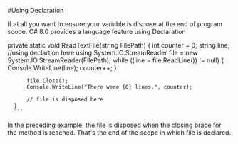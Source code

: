 #Using Declaration

If at all you want to ensure your variable is dispose at the end of program scope. C# 8.0 provides a language feature using Declaration

private static void ReadTextFile(string FilePath)
      {
          int counter = 0;
          string line;
          //using declartion here
          using System.IO.StreamReader file =   new System.IO.StreamReader(FilePath);
          while ((line = file.ReadLine()) != null)
          {
              Console.WriteLine(line);
              counter++;
          }

          file.Close();
          Console.WriteLine("There were {0} lines.", counter);         
         
          // file is disposed here
      }
      ```
      
In the preceding example, the file is disposed when the closing brace for the method is reached. 
That's the end of the scope in which file is declared.
